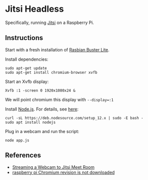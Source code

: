 # Jitsi Headless

Specifically, running [Jitsi](https://jitsi.org/) on a Raspberry Pi. 


## Instructions
Start with a fresh installation of [Rasbian Buster Lite](https://www.raspberrypi.org/downloads/raspbian/).

Install dependencies:
```
sudo apt-get update
sudo apt-get install chromium-browser xvfb
```

Start an Xvfb display:
```
Xvfb :1 -screen 0 1920x1080x24 &
```

We will point chromium this display with `--display=:1`

Install [Node.js](https://nodejs.org/en/). For details, see [here](https://github.com/nodesource/distributions):
```
curl -sL https://deb.nodesource.com/setup_12.x | sudo -E bash -
sudo apt install nodejs
```

Plug in a webcam and run the script:
```
node app.js
```


## References
* [Streaming a Webcam to Jitsi Meet Room](https://code.saghul.net/tag/headless/)
* [raspberry pi Chromium revision is not downloaded](https://github.com/puppeteer/puppeteer/issues/550#issuecomment-551991273)
